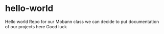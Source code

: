 # hello-world

Hello world Repo for our Mobann class
we can decide to put documentation of our projects here
Good luck
